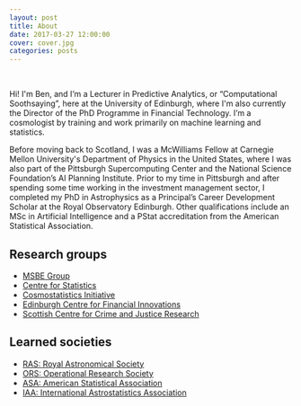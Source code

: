 ```yaml
---
layout: post
title: About
date: 2017-03-27 12:00:00
cover: cover.jpg
categories: posts
---
```


<br>

Hi! I'm Ben, and I’m a Lecturer in Predictive Analytics, or “Computational Soothsaying”, here at the University of Edinburgh, where I'm also currently the Director of the PhD Programme in Financial Technology. I’m a cosmologist by training and work primarily on machine learning and statistics.

Before moving back to Scotland, I was a McWilliams Fellow at Carnegie Mellon University's Department of Physics in the United States, where I was also part of the Pittsburgh Supercomputing Center and the National Science Foundation’s AI Planning Institute. Prior to my time in Pittsburgh and after spending some time working in the investment management sector, I completed my PhD in Astrophysics as a Principal’s Career Development Scholar at the Royal Observatory Edinburgh. Other qualifications include an MSc in Artificial Intelligence and a PStat accreditation from the American Statistical Association.

<!--
, where I'm also serving as the Director of the PhD Programme in Financial Technology
-->

## Research groups

* [MSBE Group](https://www.business-school.ed.ac.uk/research/areas/management-science-business-economics)
* [Centre for Statistics](https://centreforstatistics.maths.ed.ac.uk)
* [Cosmostatistics Initiative](https://cosmostatistics-initiative.org)
* [Edinburgh Centre for Financial Innovations](https://www.ecfi.business-school.ed.ac.uk)
* [Scottish Centre for Crime and Justice Research](https://www.sccjr.ac.uk)

## Learned societies

* [RAS: Royal Astronomical Society](https://www.ras.org.uk)
* [ORS: Operational Research Society](https://www.theorsociety.com)
* [ASA: American Statistical Association](http://www.amstat.org)
* [IAA: International Astrostatistics Association](http://iaa.mi.oa-brera.inaf.it/IAA/home.html)

<br>

<!--
## Research groups:

* [MSBE Group](https://www.business-school.ed.ac.uk/research/areas/management-science-business-economics)
* [Centre for Statistics](https://centreforstatistics.maths.ed.ac.uk/)
* [Cosmostatistics Initiative](https://cosmostatistics-initiative.org)
* [Bayes Centre Space Innovation Hub](https://www.ed.ac.uk/bayes/about-us/research/space-and-satellites)
* [Scottish Centre for Crime and Justice Research](https://www.sccjr.ac.uk)
* [EFI FinTech and Financial Services Research Cluster](https://www.cdcs.ed.ac.uk/research-clusters/fintech)
-->

<!--
Hi! I’m Ben, and I’m a current McWilliams Fellow at Carnegie Mellon University. Prior to moving to the United States, I received my PhD from the University of Edinburgh in Scotland as a Principal's Career Development Scholar, where I was also part of the university's Centre for Statistics. With a previous detour through a master's degree in artificial intelligence as well as related work in the UK's financial asset management sector before my doctoral studies, I'm also an accredited Graduate Statistician with the American Statistical Association, and part of the Pittsburgh Supercomputing Center and the new NSF AI Planning Institute located at Carnegie Mellon University.

## Research groups:

* [McWilliams Center for Cosmology](https://www.cmu.edu/cosmology)
* [Pittsburgh Supercomputing Centre](https://www.psc.edu)
* [NSF AI Planning Institute](https://www.cmu.edu/ai-physics-institute)
* [Cosmostatistics Initiative](https://cosmostatistics-initiative.org)
* [The Dark Energy Survey](https://www.darkenergysurvey.org)
* [Rubin LSST DESC](https://lsstdesc.org)

## Learned societies:

* [RAS: Royal Astronomical Society](https://www.ras.org.uk) (Fellow)
* [ASA: American Statistical Association](http://www.amstat.org) (GStat)
* [IAA: International Astrostatistics Association](http://iaa.mi.oa-brera.inaf.it/IAA/home.html) (Member)

## News and media:

* ["Announcting the McWilliams/PSC Seed Grant 2021 recipients" (CMU)](https://www.cmu.edu/cosmology/news/articles/2021-11-08_seed-grant-recipients.html)
* ["Connecting emptiness" (COIN)](https://cosmostatistics-initiative.org/connecting-emptiness/)
* ["Dark Energy Survey scientist of the week" (DES)](https://www.darkenergysurvey.org/scientistoftheweek/ben-moews/)
* ["Sight beyond sight: Teasing galaxies apart with deep learning" (COIN)](https://cosmostatistics-initiative.org/deblending/)
* ["This AI system can generate images of artificial galaxies" (VentureBeat and others)](https://venturebeat.com/2018/11/08/this-ai-system-can-generate-images-of-artificial-galaxies)
* ["Fear of the dark: Caveats of using supernovae to probe the nature of dark energy" (COIN)](https://cosmostatistics-initiative.org/sncosmo/)
* ["Now you see me: COIN extends the OC census in the solar neighborhood with Gaia DR2" (COIN)](https://cosmostatistics-initiative.org/coin-gaia_ocs/)

<br>
-->
